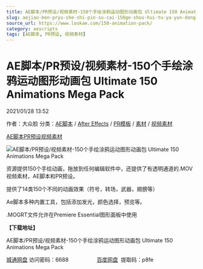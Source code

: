 ```yaml
---
title: AE脚本/PR预设/视频素材-150个手绘涂鸦运动图形动画包 Ultimate 150 Animations Mega Pack
slug: aejiao-ben-pryu-she-shi-pin-su-cai-150ge-shou-hui-tu-ya-yun-dong-tu-xing-dong-hua-bao-ultimate-150-animations-mega-pack
source_url: https://www.lookae.com/150-animation-pack/
category: aescripts
tags: [AE脚本, PR预设, 视频素材]
---
```

# AE脚本/PR预设/视频素材-150个手绘涂鸦运动图形动画包 Ultimate 150 Animations Mega Pack

2021/01/28 13:52

作者：大众脸
分类：[AE脚本](https://www.lookae.com/after-effects/aescripts/) / [After Effects](https://www.lookae.com/after-effects/) / [PR模板](https://www.lookae.com/prmoban/) / [素材](https://www.lookae.com/sucai/) / [视频素材](https://www.lookae.com/sucai/videos/)

[AE脚本](https://www.lookae.com/tag/ae%e8%84%9a%e6%9c%ac/)[PR预设](https://www.lookae.com/tag/pr%e9%a2%84%e8%ae%be/)[视频素材](https://www.lookae.com/tag/%e8%a7%86%e9%a2%91%e7%b4%a0%e6%9d%90/)

![AE脚本/PR预设/视频素材-150个手绘涂鸦运动图形动画包 Ultimate 150 Animations Mega Pack](https://www.lookae.com/wp-content/uploads/2021/01/150-Animation-Pack.jpg "AE脚本/PR预设/视频素材-150个手绘涂鸦运动图形动画包 Ultimate 150 Animations Mega Pack-LookAE.com")

资源提供150个手绘动画，拖放到任何编辑软件中，还提供了有透明通道的.MOV视频素材，AE脚本和PR预设。

提供了14类150个不同的动画效果（符号，转场，武器，翅膀等）

Ae脚本多种内置工具，包括添加发光，颜色选择，预览等。

.MOGRT文件允许在Premiere Essential图形面板中使用

**【下载地址】**

AE脚本/PR预设/视频素材-150个手绘涂鸦运动图形动画包 Ultimate 150 Animations Mega Pack

[城通网盘](https://089u.com/f/680462-480457199-6b5ccb) 访问密码：6688                   [百度网盘](https://pan.baidu.com/s/1QDkFT6DDI6zMOa8yLKVI1w)  提取码：p8fe
